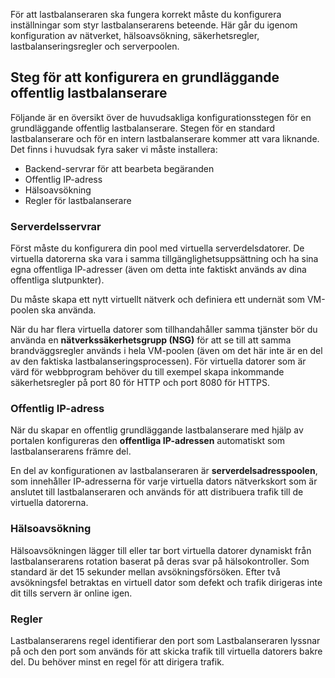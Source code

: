 För att lastbalanseraren ska fungera korrekt måste du konfigurera inställningar som styr lastbalanserarens beteende. Här går du igenom konfiguration av nätverket, hälsoavsökning, säkerhetsregler, lastbalanseringsregler och serverpoolen.

## <a name="steps-for-configuring-a-basic-public-load-balancer"></a>Steg för att konfigurera en grundläggande offentlig lastbalanserare

Följande är en översikt över de huvudsakliga konfigurationsstegen för en grundläggande offentlig lastbalanserare. Stegen för en standard lastbalanserare och för en intern lastbalanserare kommer att vara liknande. Det finns i huvudsak fyra saker vi måste installera:

- Backend-servrar för att bearbeta begäranden
- Offentlig IP-adress
- Hälsoavsökning
- Regler för lastbalanserare

### <a name="backend-servers"></a>Serverdelsservrar

Först måste du konfigurera din pool med virtuella serverdelsdatorer. De virtuella datorerna ska vara i samma tillgänglighetsuppsättning och ha sina egna offentliga IP-adresser (även om detta inte faktiskt används av dina offentliga slutpunkter).

Du måste skapa ett nytt virtuellt nätverk och definiera ett undernät som VM-poolen ska använda.

 När du har flera virtuella datorer som tillhandahåller samma tjänster bör du använda en **nätverkssäkerhetsgrupp (NSG)** för att se till att samma brandväggsregler används i hela VM-poolen (även om det här inte är en del av den faktiska lastbalanseringsprocessen). För virtuella datorer som är värd för webbprogram behöver du till exempel skapa inkommande säkerhetsregler på port 80 för HTTP och port 8080 för HTTPS.

### <a name="public-ip-address"></a>Offentlig IP-adress

När du skapar en offentlig grundläggande lastbalanserare med hjälp av portalen konfigureras den **offentliga IP-adressen** automatiskt som lastbalanserarens främre del.

En del av konfigurationen av lastbalanseraren är **serverdelsadresspoolen**, som innehåller IP-adresserna för varje virtuella dators nätverkskort som är anslutet till lastbalanseraren och används för att distribuera trafik till de virtuella datorerna.

### <a name="health-probe"></a>Hälsoavsökning

Hälsoavsökningen lägger till eller tar bort virtuella datorer dynamiskt från lastbalanserarens rotation baserat på deras svar på hälsokontroller. Som standard är det 15 sekunder mellan avsökningsförsöken. Efter två avsökningsfel betraktas en virtuell dator som defekt och trafik  dirigeras inte dit tills servern är online igen.

### <a name="rules"></a>Regler

Lastbalanserarens regel identifierar den port som Lastbalanseraren lyssnar på och den port som används för att skicka trafik till virtuella datorers bakre del. Du behöver minst en regel för att dirigera trafik.
